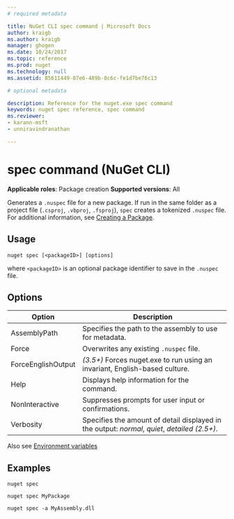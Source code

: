 ```yaml
---
# required metadata

title: NuGet CLI spec command | Microsoft Docs
author: kraigb
ms.author: kraigb
manager: ghogen
ms.date: 10/24/2017
ms.topic: reference
ms.prod: nuget
ms.technology: null
ms.assetid: 85611449-87e6-489b-8c6c-fe1d7be76c13

# optional metadata

description: Reference for the nuget.exe spec command
keywords: nuget spec reference, spec command
ms.reviewer:
- karann-msft
- unniravindranathan

---
```


# spec command (NuGet CLI)

**Applicable roles**: Package creation
**Supported versions**: All

Generates a `.nuspec` file for a new package. If run in the same folder as a project file (`.csproj`, `.vbproj`, `.fsproj`), `spec` creates a tokenized `.nuspec` file. For additional information, see [Creating a Package](../create-packages/creating-a-package.md).

## Usage

```
nuget spec [<packageID>] [options]
```

where `<packageID>` is an optional package identifier to save in the `.nuspec` file.

## Options

| Option | Description |
| --- | --- |
| AssemblyPath | Specifies the path to the assembly to use for metadata. |
| Force | Overwrites any existing `.nuspec` file. |
| ForceEnglishOutput | *(3.5+)* Forces nuget.exe to run using an invariant, English-based culture. |
| Help | Displays help information for the command. |
| NonInteractive | Suppresses prompts for user input or confirmations. |
| Verbosity | Specifies the amount of detail displayed in the output: *normal*, *quiet*, *detailed (2.5+)*. |

Also see [Environment variables](cli-ref-environment-variables.md)

## Examples

```
nuget spec

nuget spec MyPackage

nuget spec -a MyAssembly.dll
```
